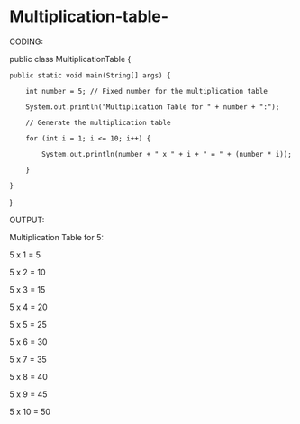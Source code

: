# Multiplication-table-
CODING:

public class MultiplicationTable {

    public static void main(String[] args) {

        int number = 5; // Fixed number for the multiplication table

        System.out.println("Multiplication Table for " + number + ":");

        // Generate the multiplication table

        for (int i = 1; i <= 10; i++) {

            System.out.println(number + " x " + i + " = " + (number * i));

        }

    }

}

OUTPUT:

Multiplication Table for 5:

5 x 1 = 5

5 x 2 = 10

5 x 3 = 15

5 x 4 = 20

5 x 5 = 25

5 x 6 = 30

5 x 7 = 35

5 x 8 = 40

5 x 9 = 45

5 x 10 = 50
